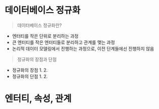 # 데이터베이스 정규화
> 데이터베이스 정규화란?
* 엔터티를 작은 단위로 분리하는 과정
* 큰 엔터티를 작은 엔터티들로 분리하고 관계를 맺는 과정
* 논리적 데이터 모델링에서 진행하는 과정으로, 이전 단계들에선 진행하지 않음
> 정규화의 장점과 단점
* 정규화의 장점
  1.
  2. 
* 정규화의 단점
  1.
  2.
  
# 엔터티, 속성, 관계
